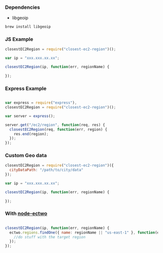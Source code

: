 ### Dependencies

- libgeoip

```bash
brew install libgeoip
```

### JS Example

```javascript
closestEC2Region = require("closest-ec2-region")();

var ip = "xxx.xxx.xx.xx";

closestEC2Region(ip, function(err, regionName) {
    
});
```

### Express Example

```javascript

var express = require("express"),
closestEC2Region = require("closest-ec2-region")();

var server = express();

server.get("/ec2/region", function(req, res) {
  closestEC2Region(req, function(err, region) {
    res.end(region);
  });
});

```

### Custom Geo data

```javascript
closestEC2Region = require("closest-ec2-region")({
  cityDataPath: "/path/to/city/data"
});

var ip = "xxx.xxx.xx.xx";

closestEC2Region(ip, function(err, regionName) {
    
});
```


### With [node-ectwo](http://github.com/crcn/node-ectwo)

```javascript

closestEC2Region(ip, function(err, regionName) {
  ectwo.regions.findOne({ name: regionName || "us-east-1" }, function(err, region) {
    //do stuff with the target region
  });
});
